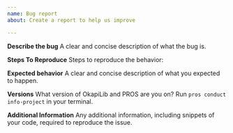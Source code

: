 ```yaml
---
name: Bug report
about: Create a report to help us improve

---
```


**Describe the bug**
A clear and concise description of what the bug is.

**Steps To Reproduce**
Steps to reproduce the behavior:

**Expected behavior**
A clear and concise description of what you expected to happen.

**Versions**
What version of OkapiLib and PROS are you on? Run `pros conduct info-project` in your terminal.

**Additional Information**
Any additional information, including snippets of your code, required to reproduce the issue.
